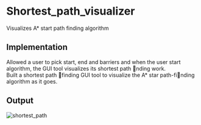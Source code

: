 # Shortest_path_visualizer

Visualizes A\* start path finding algorithm

## Implementation

Allowed a user to pick start, end and barriers and when the user start algorithm, the GUI tool visualizes its shortest path nding work.  
Built a shortest path finding GUI tool to visualize the A\* star path-finding algorithm as it goes.

## Output

![shortest_path](https://user-images.githubusercontent.com/48766032/90662548-77662f00-e283-11ea-8728-9c4c627daab4.png)
